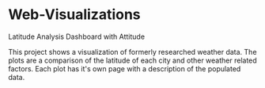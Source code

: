# Web-Visualizations

Latitude Analysis Dashboard with Attitude

This project shows a visualization of formerly researched weather data. The plots are a comparison of the latitude of each city and other weather related factors. Each plot has it's own page with a description of the populated data.





